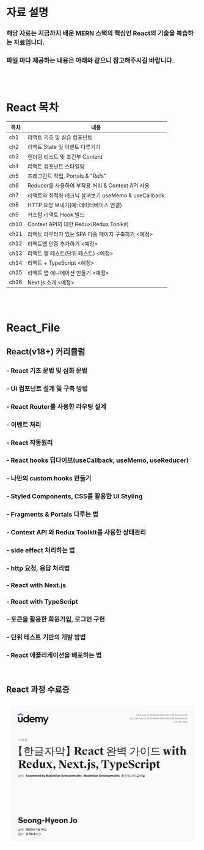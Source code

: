 # 자료 설명

### 해당 자료는 지금까지 배운 MERN 스택의 핵심인 React의 기술을 복습하는 자료입니다.

### 파일 마다 제공하는 내용은 아래와 같으니 참고해주시길 바랍니다.

<br/>
<br/>

# React 목차

| 목차 | 내용                                                  |
| ---- | ----------------------------------------------------- |
| ch1  | 리액트 기초 및 실습 컴포넌트                          |
| ch2  | 리액트 State 및 이벤트 다루기기                       |
| ch3  | 렌더링 리스트 및 조건부 Content                       |
| ch4  | 리액트 컴포넌트 스타일링                              |
| ch5  | 프래그먼트 작업, Portals & "Refs"                     |
| ch6  | Reducer를 사용하여 부작용 처리 & Context API 사용     |
| ch7  | 리액트와 최적화 테크닉 살펴보기 useMemo & useCallback |
| ch8  | HTTP 요청 보내기(예: 데이터베이스 연결)               |
| ch9  | 커스텀 리액트 Hook 빌드                               |
| ch10 | Context API의 대안 Redux(Redux Toolkit)               |
| ch11 | 리액트 라우터가 있는 SPA 다중 페이지 구축하기 <예정>  |
| ch12 | 리액트앱 인증 추가하기 <예정>                         |
| ch13 | 리액트 앱 테스트(단위 테스트) <예정>                  |
| ch14 | 리액트 + TypeScript <예정>                            |
| ch15 | 리액트 앱 애니메이션 만들기 <예정>                    |
| ch16 | Next.js 소개 <예정>                                   |

<br/>
<br/>

# React_File

## React(v18+) 커리큘럼

### - React 기초 문법 및 심화 문법

### - UI 컴포넌트 설계 및 구축 방법

### - React Router를 사용한 라우팅 설계

### - 이벤트 처리

### - React 작동원리

### - React hooks 딥다이브(useCallback, useMemo, useReducer)

### - 나만의 custom hooks 만들기

### - Styled Components, CSS를 활용한 UI Styling

### - Fragments & Portals 다루는 법

### - Context API 와 Redux Toolkit를 사용한 상태관리

### - side effect 처리하는 법

### - http 요청, 응답 처리법

### - React with Next.js

### - React with TypeScript

### - 토큰을 활용한 회원가입, 로그인 구현

### - 단위 테스트 기반의 개발 방법

### - React 애플리케이션을 배포하는 법

<br/>

## React 과정 수료증

<img src="./img/udemy_react.jpg">
<br/>
<br/>

